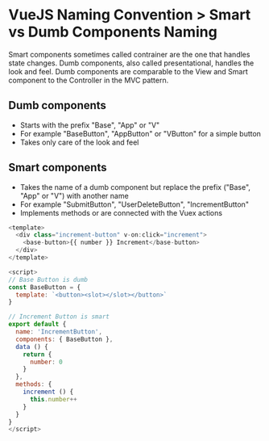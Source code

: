 # VueJS Naming Convention > Smart vs Dumb Components Naming

Smart components sometimes called contrainer are the one that handles state changes. Dumb components, also called presentational, handles the look and feel. Dumb components are comparable to the View and Smart component to the Controller in the MVC pattern.

## Dumb components
- Starts with the prefix "Base", "App" or "V"
- For example "BaseButton", "AppButton" or "VButton" for a simple button
- Takes only care of the look and feel

## Smart components
- Takes the name of a dumb component but replace the prefix ("Base", "App" or "V") with another name
- For example "SubmitButton", "UserDeleteButton", "IncrementButton"
- Implements methods or are connected with the Vuex actions

```javascript
<template>
  <div class="increment-button" v-on:click="increment">
    <base-button>{{ number }} Increment</base-button>
  </div>
</template>

<script>
// Base Button is dumb
const BaseButton = {
  template: `<button><slot></slot></button>`
}

// Increment Button is smart
export default {
  name: 'IncrementButton',
  components: { BaseButton },
  data () {
    return {
      number: 0
    }
  },
  methods: {
    increment () {
      this.number++
    }
  }
}
</script>
```